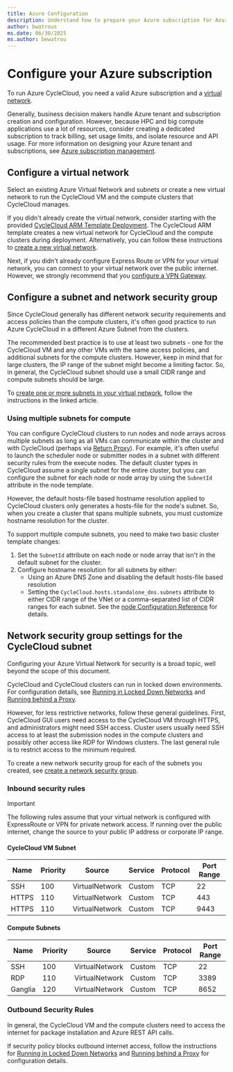 ```yaml
---
title: Azure Configuration
description: Understand how to prepare your Azure subscription for Azure CycleCloud. Configure a virtual network, a subnet, and a network security group.
author: bwatrous
ms.date: 06/30/2025
ms.author: bewatrou
---
```


# Configure your Azure subscription

To run Azure CycleCloud, you need a valid Azure subscription and a [virtual network](/azure/virtual-network/virtual-networks-overview).

Generally, business decision makers handle Azure tenant and subscription creation and configuration. However, because HPC and big compute applications use a lot of resources, consider creating a dedicated subscription to track billing, set usage limits, and isolate resource and API usage. For more information on designing your Azure tenant and subscriptions, see [Azure subscription management](/azure/cloud-adoption-framework/decision-guides/subscriptions/).

## Configure a virtual network

Select an existing Azure Virtual Network and subnets or create a new virtual network to run the CycleCloud VM and the compute clusters that CycleCloud manages.

If you didn't already create the virtual network, consider starting with the provided [CycleCloud ARM Template Deployment](./install-arm.md). The CycleCloud ARM template creates a new virtual network for CycleCloud and the compute clusters during deployment. Alternatively, you can follow these instructions to [create a new virtual network](/azure/virtual-network/quick-create-portal).

Next, if you didn't already configure Express Route or VPN for your virtual network, you can connect to your virtual network over the public internet. However, we strongly recommend that you [configure a VPN Gateway](/azure/vpn-gateway/vpn-gateway-about-vpngateways).

## Configure a subnet and network security group

Since CycleCloud generally has different network security requirements and access policies than the compute clusters, it's often good practice to run Azure CycleCloud in a different Azure Subnet from the clusters.

The recommended best practice is to use at least two subnets - one for the CycleCloud VM and any other VMs with the same access policies, and additional subnets for the compute clusters. However, keep in mind that for large clusters, the IP range of the subnet might become a limiting factor. So, in general, the CycleCloud subnet should use a small CIDR range and compute subnets should be large.

To [create one or more subnets in your virtual network](/azure/virtual-network/virtual-network-manage-subnet#add-a-subnet), follow the instructions in the linked article.

### Using multiple subnets for compute

You can configure CycleCloud clusters to run nodes and node arrays across multiple subnets as long as all VMs can communicate within the cluster and with CycleCloud (perhaps via [Return Proxy](./return-proxy.md)). For example, it's often useful to launch the scheduler node or submitter nodes in a subnet with different security rules from the execute nodes. The default cluster types in CycleCloud assume a single subnet for the entire cluster, but you can configure the subnet for each node or node array by using the `SubnetId` attribute in the node template.

However, the default hosts-file based hostname resolution applied to CycleCloud clusters only generates a hosts-file for the node's subnet. So, when you create a cluster that spans multiple subnets, you must customize hostname resolution for the cluster.

To support multiple compute subnets, you need to make two basic cluster template changes:

1. Set the `SubnetId` attribute on each node or node array that isn't in the default subnet for the cluster.
1. Configure hostname resolution for all subnets by either:
   * Using an Azure DNS Zone and disabling the default hosts-file based resolution
   * Setting the `CycleCloud.hosts.standalone_dns.subnets` attribute to either CIDR range of the VNet or a comma-separated list of CIDR ranges for each subnet. See the [node Configuration Reference](../cluster-references/configuration-reference.md) for details.

## Network security group settings for the CycleCloud subnet

Configuring your Azure Virtual Network for security is a broad topic, well beyond the scope of this document.

CycleCloud and CycleCloud clusters can run in locked down environments. For configuration details, see [Running in Locked Down Networks](./running-in-locked-down-network.md) and [Running behind a Proxy](./running-behind-proxy.md).

However, for less restrictive networks, follow these general guidelines. First, CycleCloud GUI users need access to the CycleCloud VM through HTTPS, and administrators might need SSH access. Cluster users usually need SSH access to at least the submission nodes in the compute clusters and possibly other access like RDP for Windows clusters. The last general rule is to restrict access to the minimum required.

To create a new network security group for each of the subnets you created, see [create a network security group](/azure/virtual-network/tutorial-filter-network-traffic#create-a-network-security-group).

### Inbound security rules

> [!IMPORTANT]
> The following rules assume that your virtual network is configured with ExpressRoute or VPN for private network access.
> If running over the public internet, change the source to your public IP address or corporate IP range.

#### CycleCloud VM Subnet

| Name    | Priority | Source            | Service | Protocol | Port Range |
| ------- | -------- | ----------------- | ------- | -------- | ---------- |
| SSH     | 100      | VirtualNetwork    | Custom  | TCP      | 22         |
| HTTPS   | 110      | VirtualNetwork    | Custom  | TCP      | 443        |
| HTTPS   | 110      | VirtualNetwork    | Custom  | TCP      | 9443       |

#### Compute Subnets

| Name    | Priority | Source           | Service | Protocol | Port Range |
| ------- | -------- | ---------------- | ------- | -------- | ---------- |
| SSH     | 100      | VirtualNetwork   | Custom  | TCP      | 22         |
| RDP     | 110      | VirtualNetwork   | Custom  | TCP      | 3389       |
| Ganglia | 120      | VirtualNetwork   | Custom  | TCP      | 8652       |

### Outbound Security Rules

In general, the CycleCloud VM and the compute clusters need to access the internet for package installation and Azure REST API calls.

If security policy blocks outbound internet access, follow the instructions for [Running in Locked Down Networks](./running-in-locked-down-network.md) and [Running behind a Proxy](./running-behind-proxy.md) for configuration details.
